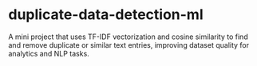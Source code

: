 # duplicate-data-detection-ml
A mini project that uses TF-IDF vectorization and cosine similarity to find and remove duplicate or similar text entries, improving dataset quality for analytics and NLP tasks.
